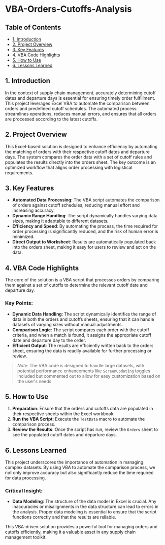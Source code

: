# VBA-Orders-Cutoffs-Analysis

## Table of Contents
- [1. Introduction](#1-introduction)
- [2. Project Overview](#2-project-overview)
- [3. Key Features](#3-key-features)
- [4. VBA Code Highlights](#4-vba-code-highlights)
- [5. How to Use](#5-how-to-use)
- [6. Lessons Learned](#6-lessons-learned)

## 1. Introduction

In the context of supply chain management, accurately determining cutoff dates and departure days is essential for ensuring timely order fulfillment. This project leverages Excel VBA to automate the comparison between orders and predefined cutoff schedules. The automated process streamlines operations, reduces manual errors, and ensures that all orders are processed according to the latest cutoffs.

## 2. Project Overview

This Excel-based solution is designed to enhance efficiency by automating the matching of orders with their respective cutoff dates and departure days. The system compares the order data with a set of cutoff rules and populates the results directly into the orders sheet. The key outcome is an optimized workflow that aligns order processing with logistical requirements.

## 3. Key Features

- **Automated Data Processing**: The VBA script automates the comparison of orders against cutoff schedules, reducing manual effort and increasing accuracy.
- **Dynamic Range Handling**: The script dynamically handles varying data sizes, making it adaptable to different datasets.
- **Efficiency and Speed**: By automating the process, the time required for order processing is significantly reduced, and the risk of human error is minimized.
- **Direct Output to Worksheet**: Results are automatically populated back into the orders sheet, making it easy for users to review and act on the data.

## 4. VBA Code Highlights

The core of the solution is a VBA script that processes orders by comparing them against a set of cutoffs to determine the relevant cutoff date and departure day. 

### Key Points:
- **Dynamic Data Handling**: The script dynamically identifies the range of data in both the orders and cutoffs sheets, ensuring that it can handle datasets of varying sizes without manual adjustments.
- **Comparison Logic**: The script compares each order with the cutoff criteria, and when a match is found, it assigns the appropriate cutoff date and departure day to the order.
- **Efficient Output**: The results are efficiently written back to the orders sheet, ensuring the data is readily available for further processing or review.

> *Note*: The VBA code is designed to handle large datasets, with potential performance enhancements like `ScreenUpdating` toggles included but commented out to allow for easy customization based on the user's needs.

## 5. How to Use

1. **Preparation**: Ensure that the orders and cutoffs data are populated in their respective sheets within the Excel workbook.
2. **Run the VBA Script**: Execute the `TestData` macro to automate the comparison process.
3. **Review the Results**: Once the script has run, review the `Orders` sheet to see the populated cutoff dates and departure days.

## 6. Lessons Learned

This project underscores the importance of automation in managing complex datasets. By using VBA to automate the comparison process, we not only improve accuracy but also significantly reduce the time required for data processing. 

### Critical Insight:
- **Data Modeling**: The structure of the data model in Excel is crucial. Any inaccuracies or misalignments in the data structure can lead to errors in the analysis. Proper data modeling is essential to ensure that the script functions correctly and that the results are reliable.

This VBA-driven solution provides a powerful tool for managing orders and cutoffs efficiently, making it a valuable asset in any supply chain management toolkit.

